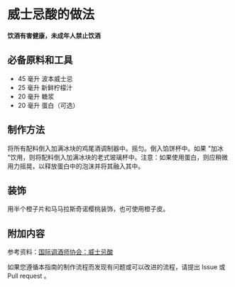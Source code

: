 
# 威士忌酸的做法

**饮酒有害健康，未成年人禁止饮酒**

## 必备原料和工具

- 45 毫升 波本威士忌
- 25 毫升 新鲜柠檬汁 
- 20 毫升 糖浆 
- 20 毫升 蛋白（可选）


## 制作方法

将所有配料倒入加满冰块的鸡尾酒调制器中。摇匀。倒入馅饼杯中。如果 "加冰 "饮用，则将配料倒入加满冰块的老式玻璃杯中。注意：如果使用蛋白，则应稍微用力摇晃，以释放蛋白中的泡沫并将其融入其中。

## 装饰

用半个橙子片和马马拉斯奇诺樱桃装饰，也可使用橙子皮。

## 附加内容

参考资料：[国际调酒师协会：威士忌酸](https://iba-world.com/whiskey-sour/)

如果您遵循本指南的制作流程而发现有问题或可以改进的流程，请提出 Issue 或 Pull request 。
